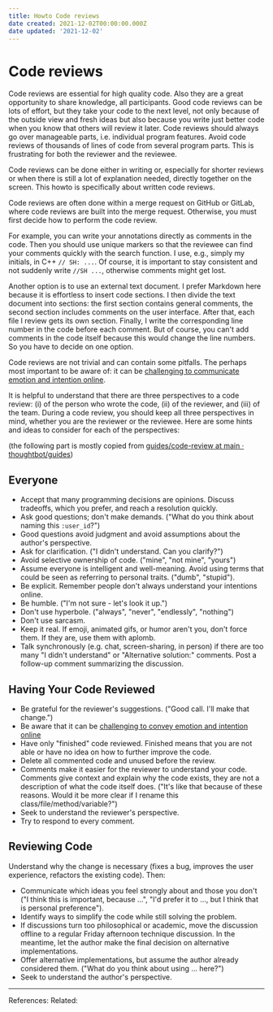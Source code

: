 ```yaml
---
title: Howto Code reviews
date created: 2021-12-02T00:00:00.000Z
date updated: '2021-12-02'
---
```


# Code reviews

Code reviews are essential for high quality code. Also they are a great opportunity to share knowledge, all participants. Good code reviews can be lots of effort, but they take your code to the next level, not only because of the outside view and fresh ideas but also because you write just better code when you know that others will review it later. Code reviews should always go over manageable parts, i.e. individual program features. Avoid code reviews of thousands of lines of code from several program parts. This is frustrating for both the reviewer and the reviewee.

Code reviews can be done either in writing or, especially for shorter reviews or when there is still a lot of explanation needed, directly together on the screen. This howto is specifically about written code reviews.

Code reviews are often done within a merge request on GitHub or GitLab, where code reviews are built into the merge request. Otherwise, you must first decide how to perform the code review.

For example, you can write your annotations directly as comments in the code. Then you should use unique markers so that the reviewee can find your comments quickly with the search function. I use, e.g., simply my initials, in C++ `// SH: ...`. Of course, it is important to stay consistent and not suddenly write `//SH ...`, otherwise comments might get lost.

Another option is to use an external text document. I prefer Markdown here because it is effortless to insert code sections. I then divide the text document into sections: the first section contains general comments, the second section includes comments on the user interface. After that, each file I review gets its own section. Finally, I write the corresponding line number in the code before each comment. But of course, you can't add comments in the code itself because this would change the line numbers. So you have to decide on one option.

Code reviews are not trivial and can contain some pitfalls. The perhaps most important to be aware of: it can be [challenging to communicate emotion and intention online](https://thoughtbot.com/blog/empathy-online).

It is helpful to understand that there are three perspectives to a code review: (i) of the person who wrote the code, (ii) of the reviewer, and (iii) of the team. During a code review, you should keep all three perspectives in mind, whether you are the reviewer or the reviewee. Here are some hints and ideas to consider for each of the perspectives:

(the following part is mostly copied from [guides/code-review at main · thoughtbot/guides](https://github.com/thoughtbot/guides/tree/main/code-review))

## Everyone

- Accept that many programming decisions are opinions. Discuss tradeoffs, which you prefer, and reach a resolution quickly.
- Ask good questions; don't make demands. ("What do you think about naming this `:user_id`?")
- Good questions avoid judgment and avoid assumptions about the author's perspective.
- Ask for clarification. ("I didn't understand. Can you clarify?")
- Avoid selective ownership of code. ("mine", "not mine", "yours")
- Assume everyone is intelligent and well-meaning. Avoid using terms that could be seen as referring to personal traits. ("dumb", "stupid").
- Be explicit. Remember people don't always understand your intentions online.
- Be humble. ("I'm not sure - let's look it up.")
- Don't use hyperbole. ("always", "never", "endlessly", "nothing")
- Don't use sarcasm.
- Keep it real. If emoji, animated gifs, or humor aren't you, don't force them. If they are, use them with aplomb.
- Talk synchronously (e.g. chat, screen-sharing, in person) if there are too many "I didn't understand" or "Alternative solution:" comments. Post a follow-up comment summarizing the discussion.

## Having Your Code Reviewed

- Be grateful for the reviewer's suggestions. ("Good call. I'll make that change.")
- Be aware that it can be [challenging to convey emotion and intention online](https://thoughtbot.com/blog/empathy-online)
- Have only "finished" code reviewed. Finished means that you are not able or have no idea on how to further improve the code.
- Delete all commented code and unused before the review.  
- Comments make it easier for the reviewer to understand your code. Comments give context and explain why the code exists, they are not a description of what the code itself does. ("It's like that because of these reasons. Would it be more clear if I rename this class/file/method/variable?")
- Seek to understand the reviewer's perspective.
- Try to respond to every comment.

## Reviewing Code

Understand why the change is necessary (fixes a bug, improves the user experience, refactors the existing code). Then:

- Communicate which ideas you feel strongly about and those you don't ("I think this is important, because ...", "I'd prefer it to ...,  but I think that is personal preference").
- Identify ways to simplify the code while still solving the problem.
- If discussions turn too philosophical or academic, move the discussion offline to a regular Friday afternoon technique discussion. In the meantime, let the author make the final decision on alternative implementations.
- Offer alternative implementations, but assume the author already considered them. ("What do you think about using ... here?")
- Seek to understand the author's perspective.

---

References:
Related:
